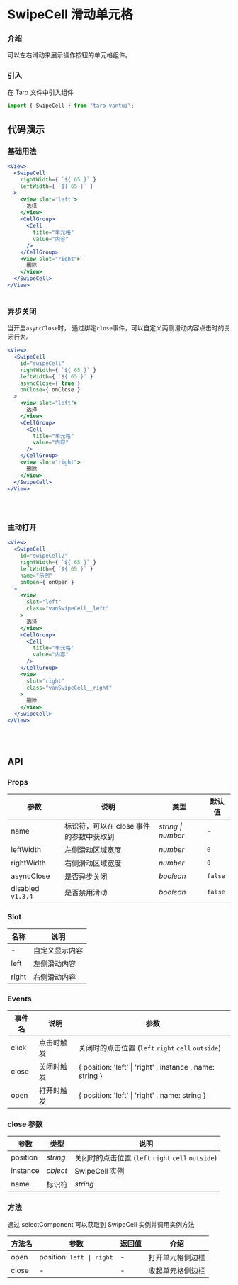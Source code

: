 # SwipeCell 滑动单元格

### 介绍

可以左右滑动来展示操作按钮的单元格组件。

### 引入

在 Taro 文件中引入组件

```js
import { SwipeCell } from "taro-vantui"; 
```

## 代码演示

### 基础用法

```jsx
<View>
  <SwipeCell
    rightWidth={ `${ 65 }` }
    leftWidth={ `${ 65 }` }
  >
    <view slot="left">
      选择
    </view>
    <CellGroup>
      <Cell
        title="单元格"
        value="内容"
      />
    </CellGroup>
    <view slot="right">
      删除
    </view>
  </SwipeCell>
</View>
 
```

### 异步关闭

当开启`asyncClose`时， 通过绑定`close`事件，可以自定义两侧滑动内容点击时的关闭行为。

```jsx
<View>
  <SwipeCell
    id="swipeCell"
    rightWidth={ `${ 65 }` }
    leftWidth={ `${ 65 }` }
    asyncClose={ true }
    onClose={ onClose }
  >
    <view slot="left">
      选择
    </view>
    <CellGroup>
      <Cell
        title="单元格"
        value="内容"
      />
    </CellGroup>
    <view slot="right">
      删除
    </view>
  </SwipeCell>
</View>
 
```

```js
 
```

### 主动打开

```jsx
<View>
  <SwipeCell
    id="swipeCell2"
    rightWidth={ `${ 65 }` }
    leftWidth={ `${ 65 }` }
    name="示例"
    onOpen={ onOpen }
  >
    <view
      slot="left"
      class="vanSwipeCell__left"
    >
      选择
    </view>
    <CellGroup>
      <Cell
        title="单元格"
        value="内容"
      />
    </CellGroup>
    <view
      slot="right"
      class="vanSwipeCell__right"
    >
      删除
    </view>
  </SwipeCell>
</View>
 
```

```js
 
```

## API

### Props

| 参数 | 说明 | 类型 | 默认值 |
| --- | --- | --- | --- |
| name | 标识符，可以在 close 事件的参数中获取到 | _string \| number_ | - |
| leftWidth | 左侧滑动区域宽度 | _number_ | `0` |
| rightWidth | 右侧滑动区域宽度 | _number_ | `0` |
| asyncClose | 是否异步关闭 | _boolean_ | `false` |
| disabled `v1.3.4` | 是否禁用滑动 | _boolean_ | `false` |

### Slot

| 名称  | 说明           |
| ----- | -------------- |
| -     | 自定义显示内容 |
| left  | 左侧滑动内容   |
| right | 右侧滑动内容   |

### Events

| 事件名 | 说明 | 参数 |
| --- | --- | --- |
| click | 点击时触发 | 关闭时的点击位置 (`left` `right` `cell` `outside`) |
| close | 关闭时触发 | { position: 'left' \| 'right' , instance , name: string } |
| open | 打开时触发 | { position: 'left' \| 'right' , name: string } |

### close 参数

| 参数     | 类型     | 说明                                               |
| -------- | -------- | -------------------------------------------------- |
| position | _string_ | 关闭时的点击位置 (`left` `right` `cell` `outside`) |
| instance | _object_ | SwipeCell 实例                                     |
| name     | 标识符   | _string_                                           |

### 方法

通过 selectComponent 可以获取到 SwipeCell 实例并调用实例方法

| 方法名 | 参数                      | 返回值 | 介绍             |
| ------ | ------------------------- | ------ | ---------------- |
| open   | position: `left \| right` | -      | 打开单元格侧边栏 |
| close  | -                         | -      | 收起单元格侧边栏 |
